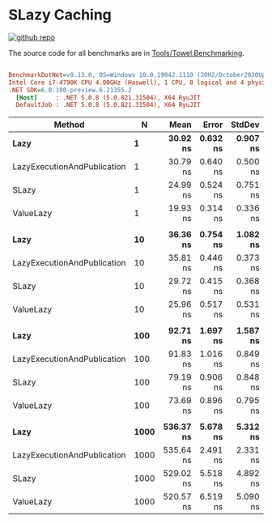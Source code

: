 # SLazy Caching

<a href="https://github.com/ZacharyPatten/Towel" alt="Github Repository"><img alt="github repo" src="https://img.shields.io/badge/github-repo-black?logo=github&amp;style=flat" title="Go To Github Repo" alt="Github Repository"></a>

The source code for all benchmarks are in [Tools/Towel.Benchmarking](https://github.com/ZacharyPatten/Towel/tree/main/Tools/Towel_Benchmarking).

``` ini

BenchmarkDotNet=v0.13.0, OS=Windows 10.0.19042.1110 (20H2/October2020Update)
Intel Core i7-4790K CPU 4.00GHz (Haswell), 1 CPU, 8 logical and 4 physical cores
.NET SDK=6.0.100-preview.6.21355.2
  [Host]     : .NET 5.0.8 (5.0.821.31504), X64 RyuJIT
  DefaultJob : .NET 5.0.8 (5.0.821.31504), X64 RyuJIT


```
|                      Method |    N |      Mean |    Error |   StdDev | Ratio | RatioSD |
|---------------------------- |----- |----------:|---------:|---------:|------:|--------:|
|                        **Lazy** |    **1** |  **30.92 ns** | **0.632 ns** | **0.907 ns** |  **1.00** |    **0.00** |
| LazyExecutionAndPublication |    1 |  30.79 ns | 0.640 ns | 0.500 ns |  0.99 |    0.04 |
|                       SLazy |    1 |  24.99 ns | 0.524 ns | 0.751 ns |  0.81 |    0.03 |
|                   ValueLazy |    1 |  19.93 ns | 0.314 ns | 0.336 ns |  0.64 |    0.02 |
|                             |      |           |          |          |       |         |
|                        **Lazy** |   **10** |  **36.36 ns** | **0.754 ns** | **1.082 ns** |  **1.00** |    **0.00** |
| LazyExecutionAndPublication |   10 |  35.81 ns | 0.446 ns | 0.373 ns |  0.99 |    0.03 |
|                       SLazy |   10 |  29.72 ns | 0.415 ns | 0.368 ns |  0.82 |    0.02 |
|                   ValueLazy |   10 |  25.96 ns | 0.517 ns | 0.531 ns |  0.72 |    0.03 |
|                             |      |           |          |          |       |         |
|                        **Lazy** |  **100** |  **92.71 ns** | **1.697 ns** | **1.587 ns** |  **1.00** |    **0.00** |
| LazyExecutionAndPublication |  100 |  91.83 ns | 1.016 ns | 0.849 ns |  0.99 |    0.02 |
|                       SLazy |  100 |  79.19 ns | 0.906 ns | 0.848 ns |  0.85 |    0.02 |
|                   ValueLazy |  100 |  73.69 ns | 0.896 ns | 0.795 ns |  0.80 |    0.02 |
|                             |      |           |          |          |       |         |
|                        **Lazy** | **1000** | **536.37 ns** | **5.678 ns** | **5.312 ns** |  **1.00** |    **0.00** |
| LazyExecutionAndPublication | 1000 | 535.64 ns | 2.491 ns | 2.331 ns |  1.00 |    0.01 |
|                       SLazy | 1000 | 529.02 ns | 5.518 ns | 4.892 ns |  0.99 |    0.01 |
|                   ValueLazy | 1000 | 520.57 ns | 6.519 ns | 5.090 ns |  0.97 |    0.01 |

